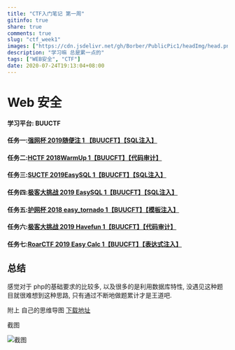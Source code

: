 ```yaml
---
title: "CTF入门笔记 第一周"
gitinfo: true
share: true
comments: true
slug: "ctf_week1"
images: ["https://cdn.jsdelivr.net/gh/Borber/PublicPic1/headImg/head.png"] 
description: "学习嘛 总是累一点的"
tags: ["WEB安全", "CTF"]
date: 2020-07-24T19:13:04+08:00
---
```


# Web 安全

**学习平台: BUUCTF**

#### 任务一:[强网杯 2019随便注 1 【BUUCFT】【SQL注入】](https://www.cnblogs.com/borber/p/sui_bian_zhu.html) 



#### 任务二:[HCTF 2018WarmUp 1【BUUCFT】【代码审计】](https://www.cnblogs.com/borber/p/Warm_Up_1.html)



#### 任务三:[SUCTF 2019EasySQL 1【BUUCFT】【SQL注入】](https://www.cnblogs.com/borber/p/Easy_SQL_1.html)



#### 任务四:[极客大挑战 2019 EasySQL 1【BUUCFT】【SQL注入】](https://www.cnblogs.com/borber/p/ji_ke_1.html)



#### 任务五:[护网杯 2018 easy_tornado 1【BUUCFT】【模板注入】](https://www.cnblogs.com/borber/p/tornado1.html)



#### 任务六:[极客大挑战 2019 Havefun 1【BUUCFT】【代码审计】](https://www.cnblogs.com/borber/p/Havefun_1.html)



#### 任务七:[RoarCTF 2019 Easy Calc 1【BUUCFT】【表达式注入】](https://www.cnblogs.com/borber/p/Easy_Calc_1.html)



## 总结

感觉对于 php的基础要求的比较多, 以及很多的是利用数据库特性, 没遇见这种题目就很难想到这种思路, 只有通过不断地做题累计才是王道吧.

附上 自己的思维导图  [下载地址](https://borber.lanzous.com/i1VF6eyatyb)

截图

![截图](https://cdn.jsdelivr.net/gh/Borber/PublicPic1/博客园/Web/xmind/SQL注入的套路.png "思维导图")